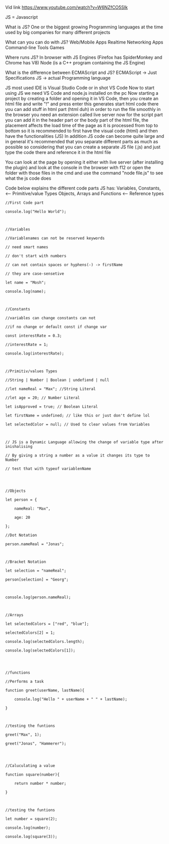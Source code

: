 Vid link
https://www.youtube.com/watch?v=W6NZfCO5SIk

JS = Javascript

What is JS?
One or the biggest growing Programming languages at the time used by big companies for many different projects

What can you can do with JS?
	Web/Mobile Apps
	Realtime Networking Apps
	Command-line Tools 
	Games

Where runs JS?
In browser with JS Engines (Firefox has SpiderMonkey and Chrome has V8)
Node (is a C++ program containing the JS Engine)

What is the difference between ECMAScript and JS?
ECMAScript -> Just Specifications
JS -> actual Programming language 

JS most used IDE is Visual Studio Code or in shot VS Code
Now to start using JS we need VS Code and node.js installed on the pc
Now starting a project by creating a folder and opening it in VS Code, then you create an html file and write "!" and press enter this generates start html code there you can add stuff in html part (html duh) 
in order to run the file smoothly in the browser you need an extension called live server
now for the script part you can add it in the header part or the body part of the html file, the placement affects the load time of the page as it is processed from top to bottom so it is recommended to first have the visual code (html) and then have the functionalities (JS) 
In addition JS code can become quite large and in general it's recommended that you separate different parts as much as possible so considering that you can create a separate JS file (.js) and just type the code there and reference it in the html file 

You can look at the page by opening it either with live server (after installing the plugin) and look at the console in the browser with f12 or open the folder with those files in the cmd and use the command "node file.js" to see what the js code does

Code below explains the different code parts JS has:
Variables, Constants, <-- Primitive/value Types 
Objects, Arrays and Functions <-- Reference types


```
//First Code part

console.log("Hello World");

  

//Variables

//Variablenames can not be reserved keywords

// need smart names

// don't start with numbers

// can not contain spaces or hyphens(-) -> firstName

// they are case-sensetive

let name = "Mosh";

console.log(name);

  

//Constants

//variables can change constants can not

//if no change or default const if change var

const interestRate = 0.3;

//interestRate = 1;

console.log(interestRate);

  

//Primitiv/values Types

//String | Number | Boolean | undefiend | null

//let nameReal = "Max"; //String Literal

//let age = 20; // Number Literal

let isApproved = true; // Boolean Literal

let firstName = undefined; // like this or just don't define lol

let selectedColor = null; // Used to clear values from Variables

  

// JS is a Dynamic Language allowing the change of variable type after inishalising

// By giving a string a number as a value it changes its type to Number

// test that with typeof variablenName

  
  

//Objects

let person = {

    nameReal: "Max",

    age: 20

};

//Dot Notation

person.nameReal = "Jonas";

  

//Bracket Notation

let selection = "nameReal";

person[selection] = "Georg";

  

console.log(person.nameReal);

  

//Arrays

let selectedColors = ["red", "blue"];

selectedColors[2] = 1;

console.log(selectedColors.length);

console.log(selectedColors[1]);

  
  

//functions

//Performs a task

function greet(userName, lastName){

    console.log("Hello " + userName + " " + lastName);

}

  

//testing the funtions

greet("Max", 1);

greet("Jonas", "Hammerer");

  
  

//Caluculating a value

function square(number){

    return number * number;

}

  

//testing the funtions

let number = square(2);

console.log(number);

console.log(square(3));


```

